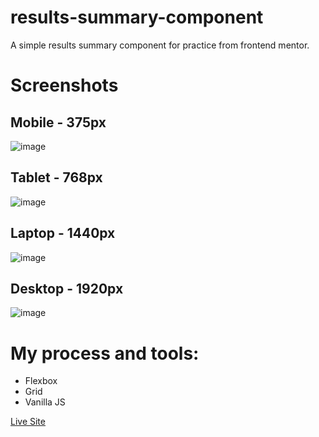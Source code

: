 # results-summary-component

A simple results summary component for practice from frontend mentor.

# Screenshots

## Mobile - 375px
![image](https://github.com/Ameer-Moustafa/results-summary-component/assets/9211143/373a87b0-4b47-4b97-b315-2481687f423c)

## Tablet - 768px
![image](https://github.com/Ameer-Moustafa/results-summary-component/assets/9211143/645eb532-0759-462e-b07e-d65d15659419)

## Laptop - 1440px
![image](https://github.com/Ameer-Moustafa/results-summary-component/assets/9211143/4dbb97c1-7926-4ad0-b6d3-dc65ca077c00)

## Desktop - 1920px
![image](https://github.com/Ameer-Moustafa/results-summary-component/assets/9211143/cc850dfd-713d-4b3e-8de0-badd87dc59aa)


# My process and tools:
- Flexbox
- Grid
- Vanilla JS

[Live Site](https://results-summary-component-bn7.pages.dev/)
